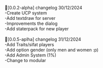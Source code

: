 📰[0.0.2-alpha] changelog 30/12/2024 <br/>
-Create UCP system <br/>
-Add textdraw for server <br/>
-Improvements the dialog <br/>
-Add staterpack for new player <br/>
<br/>
📰[0.0.5-aplha] changelog 31/12/2024 </br>
-Add Traits/sifat players <br/>
-Add option gender (only men and women :p) <br/>
-Add Admin System (1%) <br/>
-Change to modular <br/>
<br/>
